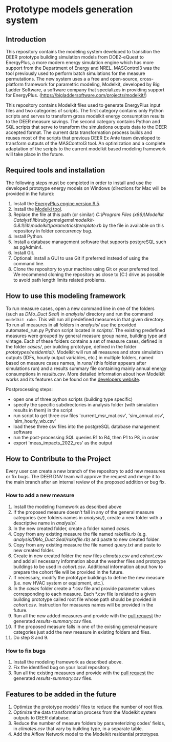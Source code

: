 # Prototype models generation system

## Introduction
This repository contains the modeling system developed to transition the DEER prototype building simulation models from DOE2-eQuest to EnergyPlus, a more modern energy simulation engine which has more support from the Department of Energy and NREL. MASControl3 was the tool previously used to perform batch simulations for the measure permutations. The new system uses a a free and open-source, cross-platform framework for parametric modeling, Modelkit, developed by Big Ladder Software, a software company that specializes in providing support for EnergyPlus. (https://bigladdersoftware.com/projects/modelkit/)

This repository contains Modelkit files used to generate EnergyPlus input files and two categories of scripts. The first category contains only Python scripts and serves to transform gross modelkit energy consumption results to the DEER measure savings. The second category contains Python and SQL scripts that serve to transform the simulations outputs data to the DEER accepted format. The current data transformation process builds and reuses most of the scripts that previous DEER Ex Ante team developed to transform outputs of the MASControl3 tool. An optimization and a complete adaptation of the scripts to the current modelkit based modeling framework will take place in the future.

## Required tools and installation
The following steps must be completed in order to install and use the developed prototype energy models on Windows (directions for Mac will be provided in the future):
1.	Install the [EnergyPlus engine version 9.5](https://github.com/NREL/EnergyPlus/releases/tag/v9.5.0).
2.	Install the [Modelki tool](https://share.bigladdersoftware.com/files/modelkit-catalyst-0.7.0.exe).
3.	Replace the file at this path (or similar) _C:\Program Files (x86)\Modelkit Catalyst\lib\rubygems\gems\modelkit-0.8.1\lib\modelkit\parametrics\template.rb_ by the file in available on this repository in folder _concurrency bug_.
4.	Install Python.
5.	Install a database management software that supports postgreSQL such as pgAdmin4.
7.	Install Git.
8.	Optional: install a GUI to use Git if preferred instead of using the command line.
9.	Clone the repository to your machine using Git or your preferred tool. We recommend cloning the repository as close to (C:) drive as possible to avoid path length limits related problems.

## How to use this modeling framework
To run measure cases, open a new command line in one of the folders (such as _DMo_Duct Seal_) in _analysis/_ directory and run the command `modelkit rake`. This will run all predefined measures in that given directory. To run all measures in all folders in _analysis/_ use the provided automated_run.py Python script located in _scripts/_. The existing predefined measures were grouped by general measure group name, building type and vintage. Each of these folders contains a set of measure cases, defined in the folder _cases/_, per building prototype, defined in the folder _prototypes/residential/_. Modelkit will run all measures and store simulation outputs (IDFs, hourly output variables, etc.) in multiple folders, named based on measure cases names, in _runs/_ (this folder appears after simulations run) and a results summary file containing mainly annual energy consumptions in _results.csv_. More detailed information about how Modelkit works and its features can be found on the [developers website](https://bigladdersoftware.com/projects/modelkit/).

Postprocessing steps:
+ open one of three python scripts (building type specific)
+ specify the specific subdirectories in analysis folder (with simulation results in them) in the script
+ run script to get three csv files 'current_msr_mat.csv', 'sim_annual.csv', 'sim_hourly_wb.csv'
+ load these three csv files into the postgreSQL database management software
+ run the post-processing SQL queries R1 to R4, then P1 to P8, in order
+ export 'meas_impacts_2022_res' as the output

## How to Contribute to the Project
Every user can create a new branch of the repository to add new measures or fix bugs. The DEER DNV team will approve the request and merge it to the main branch after an internal review of the proposed addition or bug fix.

### How to add a new measure
1. Install the modeling framework as described above
2. If the proposed measure doesn’t fall in any of the general measure categories (see folders names in _analysis/_), create a new folder with a descriptive name in _analysis/_.
3. In the new created folder, create a folder named _cases_.
4. Copy from any existing measure the file named rakefile.rb (e.g. _analysis/DMo_Duct Seal/rakefile.rb_) and paste to new created folder.
5. Copy from any existing measure the file named _query.txt_ and paste to new created folder.
6. Create in new created folder the new files _climates.csv_ and _cohort.csv_ and add all necessary information about the weather files and prototype buildings to be used in _cohort.csv_. Additional information about how to prepare the cohort file will be provided in the future.
7. If necessary, modify the prototype buildings to define the new measure (i.e. new HVAC system or equipment, etc.).
8. In the _cases_ folder create a *.csv file and provide parameter values corresponding to each measure. Each *.csv file is related to a given building prototype called root file whose path should be provided in _cohort.csv_. Instruction for measures names will be provided in the future.
9. Run all the new added measures and provide with the [pull request](https://docs.github.com/en/pull-requests/collaborating-with-pull-requests/proposing-changes-to-your-work-with-pull-requests/about-pull-requests) the generated _results-summary.csv_ files.
10. If the proposed measure falls in one of the existing general measure categories just add the new measure in existing folders and files.
11. Do step 8 and 9.

### How to fix bugs
1. Install the modeling framework as described above.
2. Fix the identified bug on your local repository.
3. Run all the existing measures and provide with the [pull request](https://docs.github.com/en/pull-requests/collaborating-with-pull-requests/proposing-changes-to-your-work-with-pull-requests/about-pull-requests) the generated _results-summary.csv_ files.

## Features to be added in the future
1. Optimize the prototype models’ files to reduce the number of root files.
2. Optimize the data transformation process from the Modelkit system outputs to DEER database.
3. Reduce the number of measure folders by parameterizing codes’ fields, in _climates.csv_ that vary by building type, in a separate table.
4. Add the Aiflow Network model to the Modelkit residential prototypes.
